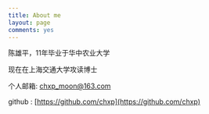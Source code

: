 ```yaml
---
title: About me
layout: page
comments: yes
---
```

  
陈雄平，11年毕业于华中农业大学

现在在上海交通大学攻读博士


个人邮箱: chxp_moon@163.com

github : [https://github.com/chxp](https://github.com/chxp)      
